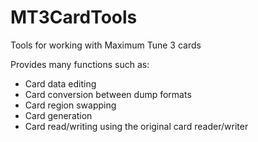 # MT3CardTools

Tools for working with Maximum Tune 3 cards

Provides many functions such as:
  - Card data editing
  - Card conversion between dump formats
  - Card region swapping
  - Card generation
  - Card read/writing using the original card reader/writer
